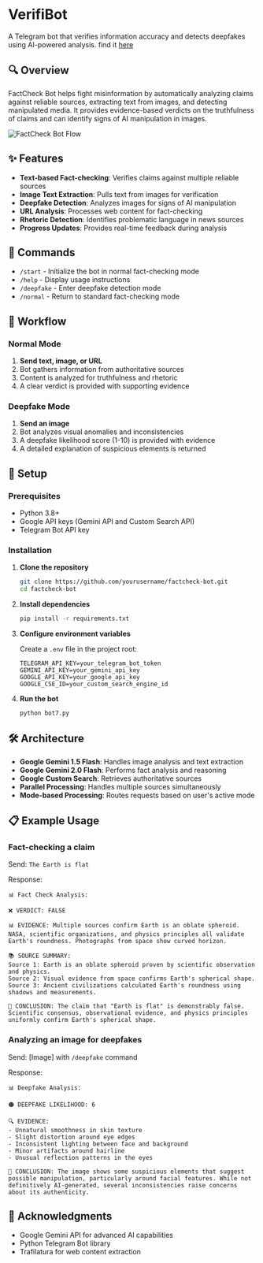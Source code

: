 #  VerifiBot

A Telegram bot that verifies information accuracy and detects deepfakes using AI-powered analysis.
find it [here](https://t.me/fakealertbot)
## 🔍 Overview

FactCheck Bot helps fight misinformation by automatically analyzing claims against reliable sources, extracting text from images, and detecting manipulated media. It provides evidence-based verdicts on the truthfulness of claims and can identify signs of AI manipulation in images.

![FactCheck Bot Flow](https://media.discordapp.net/attachments/1277657282116845671/1345655546790809670/image.png?ex=67c556e3&is=67c40563&hm=9f63a217be124bafdf070b5039e80a7f40f8e0ea6dbbd61839a78988bbb3ef7d&=&format=webp&quality=lossless&width=625&height=728)

## ✨ Features

- **Text-based Fact-checking**: Verifies claims against multiple reliable sources
- **Image Text Extraction**: Pulls text from images for verification
- **Deepfake Detection**: Analyzes images for signs of AI manipulation
- **URL Analysis**: Processes web content for fact-checking
- **Rhetoric Detection**: Identifies problematic language in news sources
- **Progress Updates**: Provides real-time feedback during analysis

## 🤖 Commands

- `/start` - Initialize the bot in normal fact-checking mode
- `/help` - Display usage instructions
- `/deepfake` - Enter deepfake detection mode
- `/normal` - Return to standard fact-checking mode

## 🔄 Workflow

### Normal Mode
1. **Send text, image, or URL**
2. Bot gathers information from authoritative sources
3. Content is analyzed for truthfulness and rhetoric
4. A clear verdict is provided with supporting evidence

### Deepfake Mode
1. **Send an image**
2. Bot analyzes visual anomalies and inconsistencies
3. A deepfake likelihood score (1-10) is provided with evidence
4. A detailed explanation of suspicious elements is returned

## 🔧 Setup

### Prerequisites
- Python 3.8+
- Google API keys (Gemini API and Custom Search API)
- Telegram Bot API key

### Installation

1. **Clone the repository**
   ```bash
   git clone https://github.com/yourusername/factcheck-bot.git
   cd factcheck-bot
   ```

2. **Install dependencies**
   ```bash
   pip install -r requirements.txt
   ```

3. **Configure environment variables**
   
   Create a `.env` file in the project root:
   ```
   TELEGRAM_API_KEY=your_telegram_bot_token
   GEMINI_API_KEY=your_gemini_api_key
   GOOGLE_API_KEY=your_google_api_key
   GOOGLE_CSE_ID=your_custom_search_engine_id
   ```

4. **Run the bot**
   ```bash
   python bot7.py
   ```

## 🛠️ Architecture

- **Google Gemini 1.5 Flash**: Handles image analysis and text extraction
- **Google Gemini 2.0 Flash**: Performs fact analysis and reasoning
- **Google Custom Search**: Retrieves authoritative sources
- **Parallel Processing**: Handles multiple sources simultaneously
- **Mode-based Processing**: Routes requests based on user's active mode

## 📋 Example Usage

### Fact-checking a claim
Send: `The Earth is flat`

Response:
```
📊 Fact Check Analysis:

❌ VERDICT: FALSE

📊 EVIDENCE: Multiple sources confirm Earth is an oblate spheroid. NASA, scientific organizations, and physics principles all validate Earth's roundness. Photographs from space show curved horizon.

📚 SOURCE SUMMARY:
Source 1: Earth is an oblate spheroid proven by scientific observation and physics.
Source 2: Visual evidence from space confirms Earth's spherical shape.
Source 3: Ancient civilizations calculated Earth's roundness using shadows and measurements.

📝 CONCLUSION: The claim that "Earth is flat" is demonstrably false. Scientific consensus, observational evidence, and physics principles uniformly confirm Earth's spherical shape.
```

### Analyzing an image for deepfakes
Send: [Image] with `/deepfake` command

Response:
```
📊 Deepfake Analysis:

🟠 DEEPFAKE LIKELIHOOD: 6

🔍 EVIDENCE:
- Unnatural smoothness in skin texture
- Slight distortion around eye edges
- Inconsistent lighting between face and background
- Minor artifacts around hairline
- Unusual reflection patterns in the eyes

📝 CONCLUSION: The image shows some suspicious elements that suggest possible manipulation, particularly around facial features. While not definitively AI-generated, several inconsistencies raise concerns about its authenticity.
```


## 🙏 Acknowledgments

- Google Gemini API for advanced AI capabilities
- Python Telegram Bot library
- Trafilatura for web content extraction
